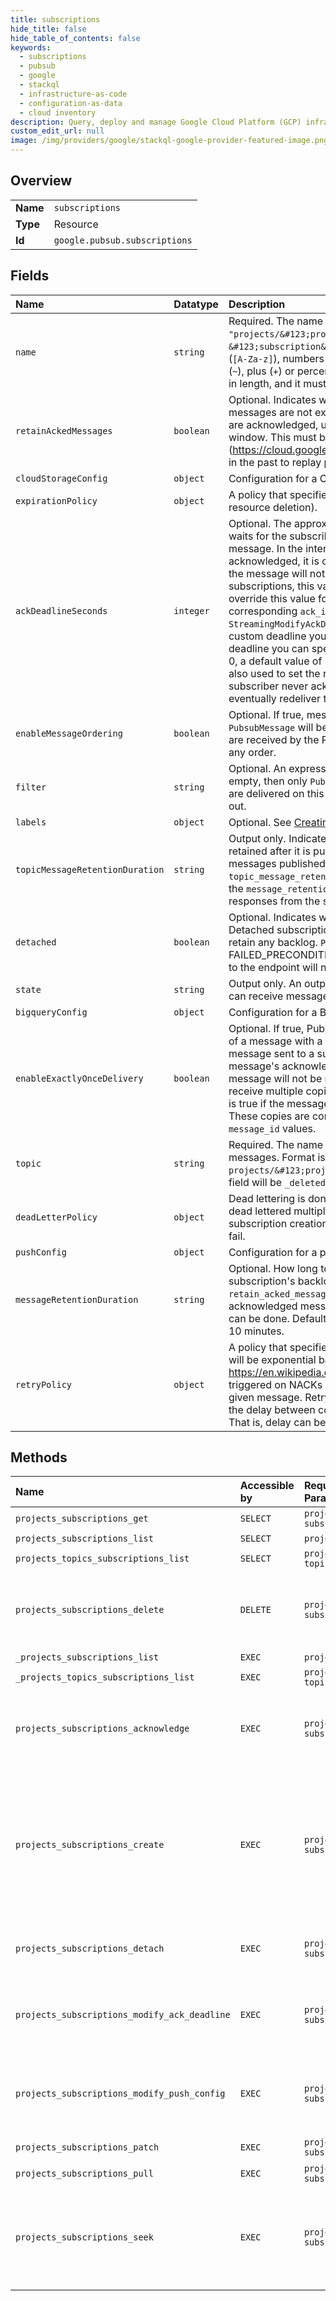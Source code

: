 ```yaml
---
title: subscriptions
hide_title: false
hide_table_of_contents: false
keywords:
  - subscriptions
  - pubsub
  - google    
  - stackql
  - infrastructure-as-code
  - configuration-as-data
  - cloud inventory
description: Query, deploy and manage Google Cloud Platform (GCP) infrastructure and resources using SQL
custom_edit_url: null
image: /img/providers/google/stackql-google-provider-featured-image.png
---
```

  
    

## Overview
<table><tbody>
<tr><td><b>Name</b></td><td><code>subscriptions</code></td></tr>
<tr><td><b>Type</b></td><td>Resource</td></tr>
<tr><td><b>Id</b></td><td><code>google.pubsub.subscriptions</code></td></tr>
</tbody></table>

## Fields
| Name | Datatype | Description |
|:-----|:---------|:------------|
| `name` | `string` | Required. The name of the subscription. It must have the format `"projects/&#123;project&#125;/subscriptions/&#123;subscription&#125;"`. `&#123;subscription&#125;` must start with a letter, and contain only letters (`[A-Za-z]`), numbers (`[0-9]`), dashes (`-`), underscores (`_`), periods (`.`), tildes (`~`), plus (`+`) or percent signs (`%`). It must be between 3 and 255 characters in length, and it must not start with `"goog"`. |
| `retainAckedMessages` | `boolean` | Optional. Indicates whether to retain acknowledged messages. If true, then messages are not expunged from the subscription's backlog, even if they are acknowledged, until they fall out of the `message_retention_duration` window. This must be true if you would like to [`Seek` to a timestamp] (https://cloud.google.com/pubsub/docs/replay-overview#seek_to_a_time) in the past to replay previously-acknowledged messages. |
| `cloudStorageConfig` | `object` | Configuration for a Cloud Storage subscription. |
| `expirationPolicy` | `object` | A policy that specifies the conditions for resource expiration (i.e., automatic resource deletion). |
| `ackDeadlineSeconds` | `integer` | Optional. The approximate amount of time (on a best-effort basis) Pub/Sub waits for the subscriber to acknowledge receipt before resending the message. In the interval after the message is delivered and before it is acknowledged, it is considered to be _outstanding_. During that time period, the message will not be redelivered (on a best-effort basis). For pull subscriptions, this value is used as the initial value for the ack deadline. To override this value for a given message, call `ModifyAckDeadline` with the corresponding `ack_id` if using non-streaming pull or send the `ack_id` in a `StreamingModifyAckDeadlineRequest` if using streaming pull. The minimum custom deadline you can specify is 10 seconds. The maximum custom deadline you can specify is 600 seconds (10 minutes). If this parameter is 0, a default value of 10 seconds is used. For push delivery, this value is also used to set the request timeout for the call to the push endpoint. If the subscriber never acknowledges the message, the Pub/Sub system will eventually redeliver the message. |
| `enableMessageOrdering` | `boolean` | Optional. If true, messages published with the same `ordering_key` in `PubsubMessage` will be delivered to the subscribers in the order in which they are received by the Pub/Sub system. Otherwise, they may be delivered in any order. |
| `filter` | `string` | Optional. An expression written in the Pub/Sub [filter language](https://cloud.google.com/pubsub/docs/filtering). If non-empty, then only `PubsubMessage`s whose `attributes` field matches the filter are delivered on this subscription. If empty, then no messages are filtered out. |
| `labels` | `object` | Optional. See [Creating and managing labels](https://cloud.google.com/pubsub/docs/labels). |
| `topicMessageRetentionDuration` | `string` | Output only. Indicates the minimum duration for which a message is retained after it is published to the subscription's topic. If this field is set, messages published to the subscription's topic in the last `topic_message_retention_duration` are always available to subscribers. See the `message_retention_duration` field in `Topic`. This field is set only in responses from the server; it is ignored if it is set in any requests. |
| `detached` | `boolean` | Optional. Indicates whether the subscription is detached from its topic. Detached subscriptions don't receive messages from their topic and don't retain any backlog. `Pull` and `StreamingPull` requests will return FAILED_PRECONDITION. If the subscription is a push subscription, pushes to the endpoint will not be made. |
| `state` | `string` | Output only. An output-only field indicating whether or not the subscription can receive messages. |
| `bigqueryConfig` | `object` | Configuration for a BigQuery subscription. |
| `enableExactlyOnceDelivery` | `boolean` | Optional. If true, Pub/Sub provides the following guarantees for the delivery of a message with a given value of `message_id` on this subscription: * The message sent to a subscriber is guaranteed not to be resent before the message's acknowledgement deadline expires. * An acknowledged message will not be resent to a subscriber. Note that subscribers may still receive multiple copies of a message when `enable_exactly_once_delivery` is true if the message was published multiple times by a publisher client. These copies are considered distinct by Pub/Sub and have distinct `message_id` values. |
| `topic` | `string` | Required. The name of the topic from which this subscription is receiving messages. Format is `projects/&#123;project&#125;/topics/&#123;topic&#125;`. The value of this field will be `_deleted-topic_` if the topic has been deleted. |
| `deadLetterPolicy` | `object` | Dead lettering is done on a best effort basis. The same message might be dead lettered multiple times. If validation on any of the fields fails at subscription creation/updation, the create/update subscription request will fail. |
| `pushConfig` | `object` | Configuration for a push delivery endpoint. |
| `messageRetentionDuration` | `string` | Optional. How long to retain unacknowledged messages in the subscription's backlog, from the moment a message is published. If `retain_acked_messages` is true, then this also configures the retention of acknowledged messages, and thus configures how far back in time a `Seek` can be done. Defaults to 7 days. Cannot be more than 7 days or less than 10 minutes. |
| `retryPolicy` | `object` | A policy that specifies how Pub/Sub retries message delivery. Retry delay will be exponential based on provided minimum and maximum backoffs. https://en.wikipedia.org/wiki/Exponential_backoff. RetryPolicy will be triggered on NACKs or acknowledgement deadline exceeded events for a given message. Retry Policy is implemented on a best effort basis. At times, the delay between consecutive deliveries may not match the configuration. That is, delay can be more or less than configured backoff. |
## Methods
| Name | Accessible by | Required Params | Description |
|:-----|:--------------|:----------------|:------------|
| `projects_subscriptions_get` | `SELECT` | `projectsId, subscriptionsId` | Gets the configuration details of a subscription. |
| `projects_subscriptions_list` | `SELECT` | `projectsId` | Lists matching subscriptions. |
| `projects_topics_subscriptions_list` | `SELECT` | `projectsId, topicsId` | Lists the names of the attached subscriptions on this topic. |
| `projects_subscriptions_delete` | `DELETE` | `projectsId, subscriptionsId` | Deletes an existing subscription. All messages retained in the subscription are immediately dropped. Calls to `Pull` after deletion will return `NOT_FOUND`. After a subscription is deleted, a new one may be created with the same name, but the new one has no association with the old subscription or its topic unless the same topic is specified. |
| `_projects_subscriptions_list` | `EXEC` | `projectsId` | Lists matching subscriptions. |
| `_projects_topics_subscriptions_list` | `EXEC` | `projectsId, topicsId` | Lists the names of the attached subscriptions on this topic. |
| `projects_subscriptions_acknowledge` | `EXEC` | `projectsId, subscriptionsId` | Acknowledges the messages associated with the `ack_ids` in the `AcknowledgeRequest`. The Pub/Sub system can remove the relevant messages from the subscription. Acknowledging a message whose ack deadline has expired may succeed, but such a message may be redelivered later. Acknowledging a message more than once will not result in an error. |
| `projects_subscriptions_create` | `EXEC` | `projectsId, subscriptionsId` | Creates a subscription to a given topic. See the [resource name rules] (https://cloud.google.com/pubsub/docs/admin#resource_names). If the subscription already exists, returns `ALREADY_EXISTS`. If the corresponding topic doesn't exist, returns `NOT_FOUND`. If the name is not provided in the request, the server will assign a random name for this subscription on the same project as the topic, conforming to the [resource name format] (https://cloud.google.com/pubsub/docs/admin#resource_names). The generated name is populated in the returned Subscription object. Note that for REST API requests, you must specify a name in the request. |
| `projects_subscriptions_detach` | `EXEC` | `projectsId, subscriptionsId` | Detaches a subscription from this topic. All messages retained in the subscription are dropped. Subsequent `Pull` and `StreamingPull` requests will return FAILED_PRECONDITION. If the subscription is a push subscription, pushes to the endpoint will stop. |
| `projects_subscriptions_modify_ack_deadline` | `EXEC` | `projectsId, subscriptionsId` | Modifies the ack deadline for a specific message. This method is useful to indicate that more time is needed to process a message by the subscriber, or to make the message available for redelivery if the processing was interrupted. Note that this does not modify the subscription-level `ackDeadlineSeconds` used for subsequent messages. |
| `projects_subscriptions_modify_push_config` | `EXEC` | `projectsId, subscriptionsId` | Modifies the `PushConfig` for a specified subscription. This may be used to change a push subscription to a pull one (signified by an empty `PushConfig`) or vice versa, or change the endpoint URL and other attributes of a push subscription. Messages will accumulate for delivery continuously through the call regardless of changes to the `PushConfig`. |
| `projects_subscriptions_patch` | `EXEC` | `projectsId, subscriptionsId` | Updates an existing subscription. Note that certain properties of a subscription, such as its topic, are not modifiable. |
| `projects_subscriptions_pull` | `EXEC` | `projectsId, subscriptionsId` | Pulls messages from the server. |
| `projects_subscriptions_seek` | `EXEC` | `projectsId, subscriptionsId` | Seeks an existing subscription to a point in time or to a given snapshot, whichever is provided in the request. Snapshots are used in [Seek] (https://cloud.google.com/pubsub/docs/replay-overview) operations, which allow you to manage message acknowledgments in bulk. That is, you can set the acknowledgment state of messages in an existing subscription to the state captured by a snapshot. Note that both the subscription and the snapshot must be on the same topic. |
